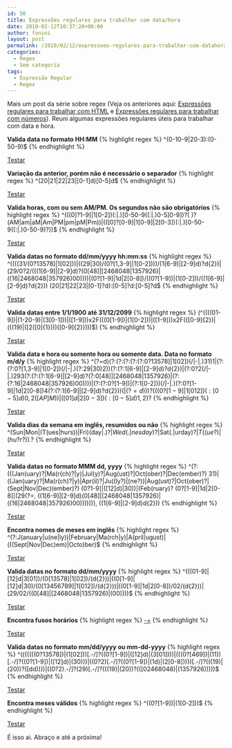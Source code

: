 ```yaml
---
id: 50
title: Expressões regulares para trabalhar com data/hora
date: 2010-02-12T10:37:20+00:00
author: fonini
layout: post
permalink: /2010/02/12/expressoes-regulares-para-trabalhar-com-datahora/
categories:
  - Regex
  - Sem categoria
tags:
  - Expressão Regular
  - Regex
---
```

Mais um post da série sobre regex (Veja os anteriores aqui: [Expressões regulares para trabalhar com HTML](http://www.fonini.net/regex/10-expressoes-regulares-para-trabalhar-com-html) e [Expressões regulares para trabalhar com números](http://www.fonini.net/regex/13-expressoes-regulares-para-trabalhar-com-numeros)). Reuni algumas expressões regulares úteis para trabalhar com data e hora.

**Valida data no formato HH:MM** 
{% highlight regex %}
^(0-10-9|20-3):(0-50-9)$
{% endhighlight %}
  
<a href="http://regexpal.com/?flags=&regex=^%28[0-1][0-9]|[2][0-3]%29%3A%28[0-5][0-9]%29%24&input=12%3A30" rel="externo">Testar</a>

**Variação da anterior, porém não é necessário o separador** 
{% highlight regex %}
^(20|21|22|23|[0-1]d)[0-5]d$
{% endhighlight %}
  
<a href="http://regexpal.com/?flags=&regex=^%2820|21|22|23|[0-1]d%29[0-5]d%24&input=1540" rel="externo">Testar</a>

**Valida horas, com ou sem AM/PM. Os segundos não são obrigatórios**
{% highlight regex %}
^(((0]?1-9]|1[0-2])(:|.)[0-50-9\((:|.)0-5]0-9])?( )?(AM|am|aM|Am|PM|pm|pM|Pm))|(([0]?[0-9]|1[0-9]|2[0-3])(:|.)[0-50-9\((:|.)0-50-9)?))$
{% endhighlight %}
  
<a href="http://regexpal.com/?flags=&regex=^%28%28%28[0]%3F[1-9]|1[0-2]%29%28%3A|.%29[0-5][0-9]%28%28%3A|.%29[0-5][0-9]%29%3F%28%20%29%3F%28AM|am|aM|Am|PM|pm|pM|Pm%29%29|%28%28[0]%3F[0-9]|1[0-9]|2[0-3]%29%28%3A|.%29[0-5][0-9]%28%28%3A|.%29[0-5][0-9]%29%3F%29%29%24&input=03%3A40%20AM" rel="externo">Testar</a>

**Valida datas no formato dd/mm/yyyy hh:mm:ss**
{% highlight regex %}
^((((31/(0?13578]|1[02]))|((29|30)/(0?[1,3-9]|1[0-2])))/(1[6-9]|[2-9]d)?d{2})|(29/0?2/(((1[6-9]|[2-9]d)?(0[48]|[2468048|1357926)|((16|2468048|357926)00))))|(0?[1-9]|1d|2[0-8])/((0?[1-9])|(1[0-2]))/((1[6-9]|[2-9]d)?d{2})) (20|21|22|23|[0-1]?d):[0-5]?d:[0-5]?d$
{% endhighlight %}
	  
<a href="http://regexpal.com/?flags=&regex=^%28%28%28%2831%2F%280%3F[13578]|1[02]%29%29|%28%2829|30%29%2F%280%3F[1%2C3-9]|1[0-2]%29%29%29%2F%281[6-9]|[2-9]d%29%3Fd{2}%29|%2829%2F0%3F2%2F%28%28%281[6-9]|[2-9]d%29%3F%280[48]|[2468][048]|[13579][26]%29|%28%2816|[2468][048]|[3579][26]%2900%29%29%29%29|%280%3F[1-9]|1d|2[0-8]%29%2F%28%280%3F[1-9]%29|%281[0-2]%29%29%2F%28%281[6-9]|[2-9]d%29%3Fd{2}%29%29%20%2820|21|22|23|[0-1]%3Fd%29%3A[0-5]%3Fd%3A[0-5]%3Fd%24&input=12%2F04%2F1990%2014%3A00%3A50" rel="externo">Testar</a>

**Valida datas entre 1/1/1900 até 31/12/2099**
{% highlight regex %}
(^((((01-9])|(1-20-9)|(3[0-1]))|([1-9]))x2F(((0[1-9])|(1[0-2]))|([1-9]))x2F(([0-9]{2})|(((19)|([2([0]{1})))([0-9]{2}))))$)
{% endhighlight %}
	  
<a href="http://regexpal.com/?flags=&regex=%28^%28%28%28%280[1-9]%29|%28[1-2][0-9]%29|%283[0-1]%29%29|%28[1-9]%29%29x2F%28%28%280[1-9]%29|%281[0-2]%29%29|%28[1-9]%29%29x2F%28%28[0-9]{2}%29|%28%28%2819%29|%28[2]%28[0]{1}%29%29%29%28[0-9]{2}%29%29%29%29%24%29&input=12%2F04%2F1990" rel="externo">Testar</a>

**Valida data e hora ou somente hora ou somente data. Data no formato m/d/y**
{% highlight regex %}
^(?=d)(?:(?:(?:(?:(?:0?13578]|1[02])(/|-|.)31)1|(?:(?:0?[1,3-9]|1[0-2])(/|-|.)(?:29|30)2))(?:(?:1[6-9]|[2-9]d)?d{2})|(?:0?2(/|-|.)293(?:(?:(?:1[6-9]|[2-9]d)?(?:0[48]|[2468048|1357926)|(?:(?:16|2468048|357926)00))))|(?:(?:0?[1-9])|(?:1[0-2]))(/|-|.)(?:0?[1-9]|1d|2[0-8])4(?:(?:1[6-9]|[2-9]d)?d{2}))($| (?=d)))?(((0?[1-9]|1[012])(:[0-5]d){0,2}( [AP]M))|([01]d|2[0-3])(:[0-5]d){1,2})?$
{% endhighlight %}
	  
<a href="http://regexpal.com/?flags=&regex=^%28%3F%3Dd%29%28%3F%3A%28%3F%3A%28%3F%3A%28%3F%3A%28%3F%3A0%3F[13578]|1[02]%29%28%2F|-|.%2931%291|%28%3F%3A%28%3F%3A0%3F[1%2C3-9]|1[0-2]%29%28%2F|-|.%29%28%3F%3A29|30%292%29%29%28%3F%3A%28%3F%3A1[6-9]|[2-9]d%29%3Fd{2}%29|%28%3F%3A0%3F2%28%2F|-|.%29293%28%3F%3A%28%3F%3A%28%3F%3A1[6-9]|[2-9]d%29%3F%28%3F%3A0[48]|[2468][048]|[13579][26]%29|%28%3F%3A%28%3F%3A16|[2468][048]|[3579][26]%2900%29%29%29%29|%28%3F%3A%28%3F%3A0%3F[1-9]%29|%28%3F%3A1[0-2]%29%29%28%2F|-|.%29%28%3F%3A0%3F[1-9]|1d|2[0-8]%294%28%3F%3A%28%3F%3A1[6-9]|[2-9]d%29%3Fd{2}%29%29%28%24|%20%28%3F%3Dd%29%29%29%3F%28%28%280%3F[1-9]|1[012]%29%28%3A[0-5]d%29{0%2C2}%28%20[AP]M%29%29|%28[01]d|2[0-3]%29%28%3A[0-5]d%29{1%2C2}%29%3F%24&input=04%2F12%2F1990%2014%3A30%3A45" rel="externo">Testar</a>

**Valida dias da semana em inglês, resumidos ou não**
{% highlight regex %}
^(Sun|Mon|(T(ues|hurs))|Fri)(day|.)?$|Wed(.|nesday)?$|Sat(.|urday)?$|T((ue?)|(hu?r?)).?$
{% endhighlight %}
	  
<a href="http://regexpal.com/?flags=&regex=^%28Sun|Mon|%28T%28ues|hurs%29%29|Fri%29%28day|.%29%3F%24|Wed%28.|nesday%29%3F%24|Sat%28.|urday%29%3F%24|T%28%28ue%3F%29|%28hu%3Fr%3F%29%29.%3F%24&input=Sunday" rel="externo">Testar</a>

**Valida datas no formato MMM dd, yyyy**
{% highlight regex %}
^(?:(((Jan(uary)?|Ma(r(ch)?|y)|Jul(y)?|Aug(ust)?|Oct(ober)?|Dec(ember)?) 31)|((Jan(uary)?|Ma(r(ch)?|y)|Apr(il)?|Ju((ly?)|(ne?))|Aug(ust)?|Oct(ober)?|(Sept|Nov|Dec)(ember)?) (0?1-9]|([12]d)|30))|(Feb(ruary)? (0?[1-9]|1d|2[0-8]|(29(?=, ((1[6-9]|[2-9]d)(0[48]|[2468048|1357926)|((16|2468048|357926)00))))))), ((1[6-9]|[2-9]d)d{2}))
{% endhighlight %}
	  
<a href="http://regexpal.com/?flags=&regex=^%28%3F%3A%28%28%28Jan%28uary%29%3F|Ma%28r%28ch%29%3F|y%29|Jul%28y%29%3F|Aug%28ust%29%3F|Oct%28ober%29%3F|Dec%28ember%29%3F%29%2031%29|%28%28Jan%28uary%29%3F|Ma%28r%28ch%29%3F|y%29|Apr%28il%29%3F|Ju%28%28ly%3F%29|%28ne%3F%29%29|Aug%28ust%29%3F|Oct%28ober%29%3F|%28Sept|Nov|Dec%29%28ember%29%3F%29%20%280%3F[1-9]|%28[12]d%29|30%29%29|%28Feb%28ruary%29%3F%20%280%3F[1-9]|1d|2[0-8]|%2829%28%3F%3D%2C%20%28%281[6-9]|[2-9]d%29%280[48]|[2468][048]|[13579][26]%29|%28%2816|[2468][048]|[3579][26]%2900%29%29%29%29%29%29%29%2C%20%28%281[6-9]|[2-9]d%29d{2}%29%29&input=April%2012%2C%201990" rel="externo">Testar</a>

**Encontra nomes de meses em inglês**
{% highlight regex %}
^(?:J(anuary|u(ne|ly))|February|Ma(rch|y)|A(pril|ugust)|(((Sept|Nov|Dec)em)|Octo)ber)$
{% endhighlight %}
	  
<a href="http://regexpal.com/?flags=&regex=^%28%3F%3AJ%28anuary|u%28ne|ly%29%29|February|Ma%28rch|y%29|A%28pril|ugust%29|%28%28%28Sept|Nov|Dec%29em%29|Octo%29ber%29%24&input=September" rel="externo">Testar</a>

**Valida datas no formato dd/mm/yyyy**
{% highlight regex %}
^(((01-9]|[12]d|3[01])/(0[13578]|1[02])/(d{2}))|((0[1-9]|[12]d|30)/(0[13456789]|1[012])/(d{2}))|((0[1-9]|1d|2[0-8])/02/(d{2}))|(29/02/((0[48]|[2468048|1357926)|(00))))$
{% endhighlight %}
	  
<a href="http://regexpal.com/?flags=&regex=^%28%28%280[1-9]|[12]d|3[01]%29%2F%280[13578]|1[02]%29%2F%28d{2}%29%29|%28%280[1-9]|[12]d|30%29%2F%280[13456789]|1[012]%29%2F%28d{2}%29%29|%28%280[1-9]|1d|2[0-8]%29%2F02%2F%28d{2}%29%29|%2829%2F02%2F%28%280[48]|[2468][048]|[13579][26]%29|%2800%29%29%29%29%24&input=12%2F04%2F90" rel="externo">Testar</a>

**Encontra fusos horários**
{% highlight regex %}
[-+]((0[0-9]|1[0-3]):([03]0|45)|14:00)
{% endhighlight %}
	  
<a href="http://regexpal.com/?flags=&regex=[-%2B]%28%280[0-9]|1[0-3]%29%3A%28[03]0|45%29|14%3A00%29&input=-03%3A00" rel="externo">Testar</a>

**Valida datas no formato mm/dd/yyyy ou mm-dd-yyyy**
{% highlight regex %}
^(((((((0?13578])|(1[02]))[.-/]?((0?[1-9])|([12]d)|(3[01])))|(((0?[469])|(11))[.-/]?((0?[1-9])|([12]d)|(30)))|((0?2)[.-/]?((0?[1-9])|(1d)|(2[0-8]))))[.-/]?(((19)|(20))?([dd))))|((0?2).-/]?(29)[.-/]?(((19)|(20))?(([02468048)|(1357926)))))$
{% endhighlight %}
	  
<a href="http://regexpal.com/?flags=&regex=^%28%28%28%28%28%28%280%3F[13578]%29|%281[02]%29%29[.-%2F]%3F%28%280%3F[1-9]%29|%28[12]d%29|%283[01]%29%29%29|%28%28%280%3F[469]%29|%2811%29%29[.-%2F]%3F%28%280%3F[1-9]%29|%28[12]d%29|%2830%29%29%29|%28%280%3F2%29[.-%2F]%3F%28%280%3F[1-9]%29|%281d%29|%282[0-8]%29%29%29%29[.-%2F]%3F%28%28%2819%29|%2820%29%29%3F%28[d][d]%29%29%29%29|%28%280%3F2%29[.-%2F]%3F%2829%29[.-%2F]%3F%28%28%2819%29|%2820%29%29%3F%28%28[02468][048]%29|%28[13579][26]%29%29%29%29%29%24&input=12%2F31%2F2009" rel="externo">Testar</a>

**Encontra meses válidos**
{% highlight regex %}
^((0?[1-9])|(1[0-2]))$
{% endhighlight %}
	  
<a href="http://regexpal.com/?flags=&regex=^%28%280%3F[1-9]%29|%281[0-2]%29%29%24&input=1" rel="externo">Testar</a>

É isso ai. Abraço e até a próxima!
